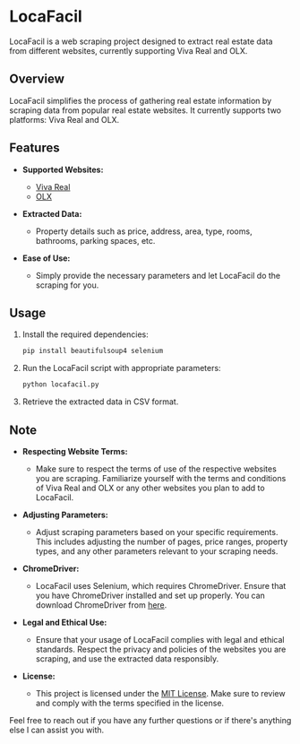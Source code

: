 # LocaFacil

LocaFacil is a web scraping project designed to extract real estate data from different websites, currently supporting Viva Real and OLX.

## Overview

LocaFacil simplifies the process of gathering real estate information by scraping data from popular real estate websites. It currently supports two platforms: Viva Real and OLX.

## Features

- **Supported Websites:**
  - [Viva Real](https://www.vivareal.com.br/)
  - [OLX](https://www.olx.com.br/)

- **Extracted Data:**
  - Property details such as price, address, area, type, rooms, bathrooms, parking spaces, etc.

- **Ease of Use:**
  - Simply provide the necessary parameters and let LocaFacil do the scraping for you.

## Usage

1. Install the required dependencies:
   ```bash
   pip install beautifulsoup4 selenium

2. Run the LocaFacil script with appropriate parameters:
   ```bash
   python locafacil.py

3. Retrieve the extracted data in CSV format.


## Note

- **Respecting Website Terms:**
  - Make sure to respect the terms of use of the respective websites you are scraping. Familiarize yourself with the terms and conditions of Viva Real and OLX or any other websites you plan to add to LocaFacil.

- **Adjusting Parameters:**
  - Adjust scraping parameters based on your specific requirements. This includes adjusting the number of pages, price ranges, property types, and any other parameters relevant to your scraping needs.

- **ChromeDriver:**
  - LocaFacil uses Selenium, which requires ChromeDriver. Ensure that you have ChromeDriver installed and set up properly. You can download ChromeDriver from [here](https://sites.google.com/chromium.org/driver/).

- **Legal and Ethical Use:**
  - Ensure that your usage of LocaFacil complies with legal and ethical standards. Respect the privacy and policies of the websites you are scraping, and use the extracted data responsibly.

- **License:**
  - This project is licensed under the [MIT License](LICENSE). Make sure to review and comply with the terms specified in the license.

Feel free to reach out if you have any further questions or if there's anything else I can assist you with.
